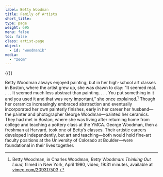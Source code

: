 ```yaml
---
label: Betty Woodman
title: Family of Artists
short_title:
type: page
weight: 695
menu: false
toc: false
class: artist-page
object:
  - id: "woodman1b"
media:
  - "zoom"
---
```

{{<q-figure id="woodman1b">}} 

Betty Woodman always enjoyed painting, but in her high-school art classes in Boston, where the artist grew up, she was drawn to clay: “It seemed real. . . . It seemed much less abstract than painting. . . . You put something in it and you used it and that was very important,” she once explained.[^1] Though her ceramics increasingly embraced abstraction and eventually incorporated her own painterly finishes, early in her career her husband—the painter and photographer George Woodman—painted her ceramics. They had met in Boston, where she was living after returning home from college and teaching a pottery class at the YMCA. George Woodman, then a freshman at Harvard, took one of Betty’s classes. Their artistic careers developed independently, but art and teaching—both would hold fine-art faculty positions at the University of Colorado at Boulder—were foundational in their lives together.

[^1]: Betty Woodman, in Charles Woodman, *Betty Woodman:* *Thinking Out Loud*, filmed in New York, April 1990, video, 19:31 minutes, available at [vimeo.com/209317503](https://vimeo.com/209317503).
